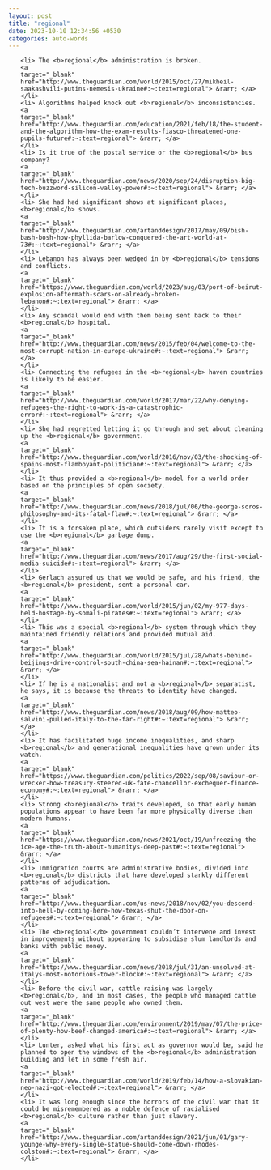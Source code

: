 ```yaml
---
layout: post
title: "regional"
date: 2023-10-10 12:34:56 +0530
categories: auto-words
---
```

<ol>

    <li> The <b>regional</b> administration is broken.
    <a 
    target="_blank" 
    href="http://www.theguardian.com/world/2015/oct/27/mikheil-saakashvili-putins-nemesis-ukraine#:~:text=regional"> &rarr; </a>
    </li>
    <li> Algorithms helped knock out <b>regional</b> inconsistencies.
    <a 
    target="_blank" 
    href="http://www.theguardian.com/education/2021/feb/18/the-student-and-the-algorithm-how-the-exam-results-fiasco-threatened-one-pupils-future#:~:text=regional"> &rarr; </a>
    </li>
    <li> Is it true of the postal service or the <b>regional</b> bus company?
    <a 
    target="_blank" 
    href="http://www.theguardian.com/news/2020/sep/24/disruption-big-tech-buzzword-silicon-valley-power#:~:text=regional"> &rarr; </a>
    </li>
    <li> She had had significant shows at significant places, <b>regional</b> shows.
    <a 
    target="_blank" 
    href="http://www.theguardian.com/artanddesign/2017/may/09/bish-bash-bosh-how-phyllida-barlow-conquered-the-art-world-at-73#:~:text=regional"> &rarr; </a>
    </li>
    <li> Lebanon has always been wedged in by <b>regional</b> tensions and conflicts.
    <a 
    target="_blank" 
    href="https://www.theguardian.com/world/2023/aug/03/port-of-beirut-explosion-aftermath-scars-on-already-broken-lebanon#:~:text=regional"> &rarr; </a>
    </li>
    <li> Any scandal would end with them being sent back to their <b>regional</b> hospital.
    <a 
    target="_blank" 
    href="http://www.theguardian.com/news/2015/feb/04/welcome-to-the-most-corrupt-nation-in-europe-ukraine#:~:text=regional"> &rarr; </a>
    </li>
    <li> Connecting the refugees in the <b>regional</b> haven countries is likely to be easier.
    <a 
    target="_blank" 
    href="http://www.theguardian.com/world/2017/mar/22/why-denying-refugees-the-right-to-work-is-a-catastrophic-error#:~:text=regional"> &rarr; </a>
    </li>
    <li> She had regretted letting it go through and set about cleaning up the <b>regional</b> government.
    <a 
    target="_blank" 
    href="http://www.theguardian.com/world/2016/nov/03/the-shocking-of-spains-most-flamboyant-politician#:~:text=regional"> &rarr; </a>
    </li>
    <li> It thus provided a <b>regional</b> model for a world order based on the principles of open society.
    <a 
    target="_blank" 
    href="http://www.theguardian.com/news/2018/jul/06/the-george-soros-philosophy-and-its-fatal-flaw#:~:text=regional"> &rarr; </a>
    </li>
    <li> It is a forsaken place, which outsiders rarely visit except to use the <b>regional</b> garbage dump.
    <a 
    target="_blank" 
    href="http://www.theguardian.com/news/2017/aug/29/the-first-social-media-suicide#:~:text=regional"> &rarr; </a>
    </li>
    <li> Gerlach assured us that we would be safe, and his friend, the <b>regional</b> president, sent a personal car.
    <a 
    target="_blank" 
    href="http://www.theguardian.com/world/2015/jun/02/my-977-days-held-hostage-by-somali-pirates#:~:text=regional"> &rarr; </a>
    </li>
    <li> This was a special <b>regional</b> system through which they maintained friendly relations and provided mutual aid.
    <a 
    target="_blank" 
    href="http://www.theguardian.com/world/2015/jul/28/whats-behind-beijings-drive-control-south-china-sea-hainan#:~:text=regional"> &rarr; </a>
    </li>
    <li> If he is a nationalist and not a <b>regional</b> separatist, he says, it is because the threats to identity have changed.
    <a 
    target="_blank" 
    href="http://www.theguardian.com/news/2018/aug/09/how-matteo-salvini-pulled-italy-to-the-far-right#:~:text=regional"> &rarr; </a>
    </li>
    <li> It has facilitated huge income inequalities, and sharp <b>regional</b> and generational inequalities have grown under its watch.
    <a 
    target="_blank" 
    href="https://www.theguardian.com/politics/2022/sep/08/saviour-or-wrecker-how-treasury-steered-uk-fate-chancellor-exchequer-finance-economy#:~:text=regional"> &rarr; </a>
    </li>
    <li> Strong <b>regional</b> traits developed, so that early human populations appear to have been far more physically diverse than modern humans.
    <a 
    target="_blank" 
    href="https://www.theguardian.com/news/2021/oct/19/unfreezing-the-ice-age-the-truth-about-humanitys-deep-past#:~:text=regional"> &rarr; </a>
    </li>
    <li> Immigration courts are administrative bodies, divided into <b>regional</b> districts that have developed starkly different patterns of adjudication.
    <a 
    target="_blank" 
    href="http://www.theguardian.com/us-news/2018/nov/02/you-descend-into-hell-by-coming-here-how-texas-shut-the-door-on-refugees#:~:text=regional"> &rarr; </a>
    </li>
    <li> The <b>regional</b> government couldn’t intervene and invest in improvements without appearing to subsidise slum landlords and banks with public money.
    <a 
    target="_blank" 
    href="http://www.theguardian.com/news/2018/jul/31/an-unsolved-at-italys-most-notorious-tower-block#:~:text=regional"> &rarr; </a>
    </li>
    <li> Before the civil war, cattle raising was largely <b>regional</b>, and in most cases, the people who managed cattle out west were the same people who owned them.
    <a 
    target="_blank" 
    href="http://www.theguardian.com/environment/2019/may/07/the-price-of-plenty-how-beef-changed-america#:~:text=regional"> &rarr; </a>
    </li>
    <li> Lunter, asked what his first act as governor would be, said he planned to open the windows of the <b>regional</b> administration building and let in some fresh air.
    <a 
    target="_blank" 
    href="http://www.theguardian.com/world/2019/feb/14/how-a-slovakian-neo-nazi-got-elected#:~:text=regional"> &rarr; </a>
    </li>
    <li> It was long enough since the horrors of the civil war that it could be misremembered as a noble defence of racialised <b>regional</b> culture rather than just slavery.
    <a 
    target="_blank" 
    href="http://www.theguardian.com/artanddesign/2021/jun/01/gary-younge-why-every-single-statue-should-come-down-rhodes-colston#:~:text=regional"> &rarr; </a>
    </li>